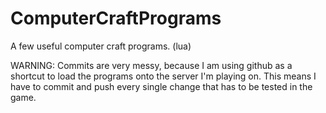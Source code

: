 # ComputerCraftPrograms
A few useful computer craft programs. (lua)

WARNING: 
Commits are very messy, because I am using github as a shortcut to load the programs onto the server I'm playing on. 
This means I have to commit and push every single change that has to be tested in the game.
